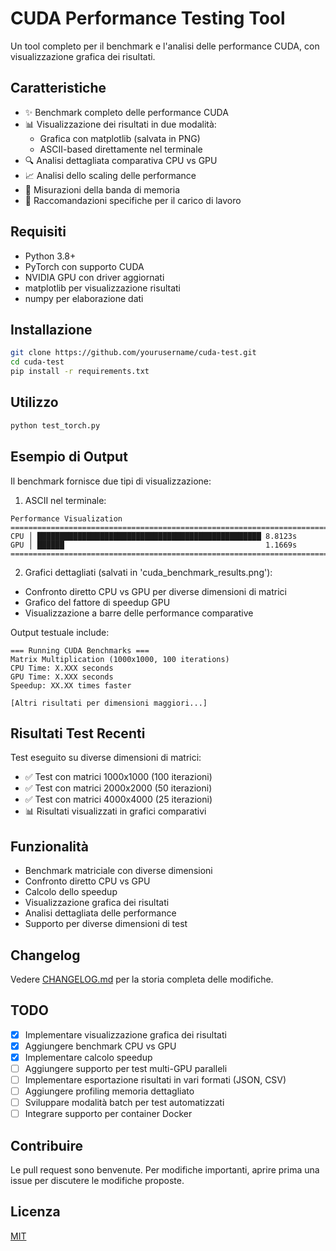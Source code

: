 # CUDA Performance Testing Tool

Un tool completo per il benchmark e l'analisi delle performance CUDA, con visualizzazione grafica dei risultati.

## Caratteristiche

- ✨ Benchmark completo delle performance CUDA
- 📊 Visualizzazione dei risultati in due modalità:
  - Grafica con matplotlib (salvata in PNG)
  - ASCII-based direttamente nel terminale
- 🔍 Analisi dettagliata comparativa CPU vs GPU
- 📈 Analisi dello scaling delle performance
- 💾 Misurazioni della banda di memoria
- 🎯 Raccomandazioni specifiche per il carico di lavoro

## Requisiti

- Python 3.8+
- PyTorch con supporto CUDA
- NVIDIA GPU con driver aggiornati
- matplotlib per visualizzazione risultati
- numpy per elaborazione dati

## Installazione

```bash
git clone https://github.com/yourusername/cuda-test.git
cd cuda-test
pip install -r requirements.txt
```

## Utilizzo

```bash
python test_torch.py
```

## Esempio di Output

Il benchmark fornisce due tipi di visualizzazione:

1. ASCII nel terminale:
```
Performance Visualization
================================================================================
CPU │ ██████████████████████████████████████████████████ 8.8123s
GPU │ ██████                                             1.1669s
================================================================================
```

2. Grafici dettagliati (salvati in 'cuda_benchmark_results.png'):
- Confronto diretto CPU vs GPU per diverse dimensioni di matrici
- Grafico del fattore di speedup GPU
- Visualizzazione a barre delle performance comparative

Output testuale include:
```
=== Running CUDA Benchmarks ===
Matrix Multiplication (1000x1000, 100 iterations)
CPU Time: X.XXX seconds
GPU Time: X.XXX seconds
Speedup: XX.XX times faster

[Altri risultati per dimensioni maggiori...]
```

## Risultati Test Recenti

Test eseguito su diverse dimensioni di matrici:

- ✅ Test con matrici 1000x1000 (100 iterazioni)
- ✅ Test con matrici 2000x2000 (50 iterazioni)
- ✅ Test con matrici 4000x4000 (25 iterazioni)
- 📊 Risultati visualizzati in grafici comparativi

## Funzionalità

- Benchmark matriciale con diverse dimensioni
- Confronto diretto CPU vs GPU
- Calcolo dello speedup
- Visualizzazione grafica dei risultati
- Analisi dettagliata delle performance
- Supporto per diverse dimensioni di test

## Changelog

Vedere [CHANGELOG.md](CHANGELOG.md) per la storia completa delle modifiche.

## TODO

- [x] Implementare visualizzazione grafica dei risultati
- [x] Aggiungere benchmark CPU vs GPU
- [x] Implementare calcolo speedup
- [ ] Aggiungere supporto per test multi-GPU paralleli
- [ ] Implementare esportazione risultati in vari formati (JSON, CSV)
- [ ] Aggiungere profiling memoria dettagliato
- [ ] Sviluppare modalità batch per test automatizzati
- [ ] Integrare supporto per container Docker

## Contribuire

Le pull request sono benvenute. Per modifiche importanti, aprire prima una issue per discutere le modifiche proposte.

## Licenza

[MIT](https://choosealicense.com/licenses/mit/)
